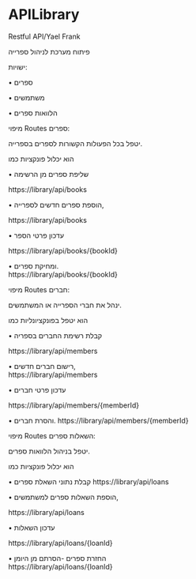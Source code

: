 # APILibrary
Restful API/Yael Frank

פיתוח מערכת לניהול ספרייה

ישויות:

•	ספרים

•	משתמשים

•	הלוואות ספרים

מיפוי Routes  ספרים: 

יטפל בכל הפעולות הקשורות לספרים בספרייה. 


הוא יכלול פונקציות כמו 

•	שליפת ספרים מן הרשימה 

                       
 https://library/api/books

•	הוספת ספרים חדשים לספרייה,
                  
https://library/api/books
   
•	עדכון פרטי הספר   
                   
 https://library/api/books/{bookId}

 
•	ומחיקת ספרים.               
https://library/api/books/{bookId}

 


מיפוי Routes חברים: 

ינהל את חברי הספרייה או המשתמשים. 

הוא יטפל בפונקציונליות כמו 

•	קבלת רשימת החברים בספריה   
           
  https://library/api/members


•	רישום חברים חדשים,                             
https://library/api/members

•	עדכון פרטי חברים    
         
 https://library/api/members/{memberId}


•	והסרת חברים. 
https://library/api/members/{memberId}

                         


מיפוי Routes  השאלות ספרים:

יטפל בניהול הלוואות ספרים. 

הוא יכלול פונקציות כמו 

•	קבלת נתוני השאלת ספרים 
https://library/api/loans
                                      
•	הוספת השאלות ספרים למשתמשים,
                
https://library/api/loans

•	עדכון השאלות          
                       
https://library/api/loans/{loanId}
 
•	החזרת ספרים -הסרתם מן היומן         
https://library/api/loans/{loanId}
